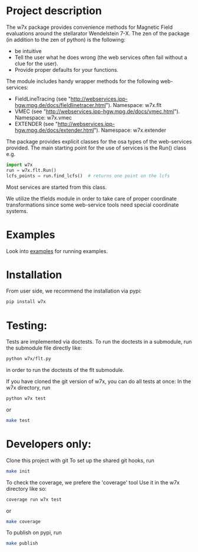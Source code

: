 # Project description
The w7x package provides convenience methods for Magnetic Field evaluations around the stellarator Wendelstein 7-X.
The zen of the package (in addition to the zen of python) is the following:
* be intuitive
* Tell the user what he does wrong (the web services often fail without a clue for the user).
* Provide proper defaults for your functions.

The module includes handy wrapper methods for the following web-services:
* FieldLineTracing (see "http://webservices.ipp-hgw.mpg.de/docs/fieldlinetracer.html"). Namespace: w7x.flt
* VMEC (see "http://webservices.ipp-hgw.mpg.de/docs/vmec.html"). Namespace: w7x.vmec
* EXTENDER (see "http://webservices.ipp-hgw.mpg.de/docs/extender.html"). Namespace: w7x.extender

The package provides explicit classes for the osa types of the web-services provided.
The main starting point for the use of services is the Run() class e.g.
```python
import w7x
run = w7x.flt.Run()
lcfs_points = run.find_lcfs()  # returns one point on the lcfs
```
Most services are started from this class.

We utilize the tfields module in order to take care of proper coordinate transformations since some web-service tools need special coordinate systems.

# Examples
Look into [examples](https://gitlab.mpcdf.mpg.de/dboe/w7x/tree/master/examples) for running examples.

# Installation
From user side, we recommend the installation via pypi: 
```bash
pip install w7x
```

# Testing:
Tests are implemented via doctests.
To run the doctests in a submodule, run the submodule file directly like:
```bash
python w7x/flt.py
```
in order to run the doctests of the flt submodule.

If you have cloned the git version of w7x, you can do all tests at once:
In the w7x directory, run
```bash
python w7x test
```
or 
```bash
make test
```

# Developers only:
Clone this project with git
To set up the shared git hooks, run
```bash
make init
```

To check the coverage, we prefere the 'coverage' tool
Use it in the w7x directory like so:
```bash
coverage run w7x test
```
or 
```bash
make coverage
```

To publish on pypi, run
```bash
make publish
```
